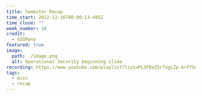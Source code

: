 ```yaml
---
title: Semester Recap
time_start: 2022-12-16T00:00:13.485Z
time_close: ""
week_number: 16
credit:
  - SIGPwny
featured: true
image:
  path: ./image.png
  alt: Operational Security beginning slide
recording: https://www.youtube.com/playlist?list=PL3FEw15rfogLZp-krFfSdQMsdsUZXFGuu
tags:
  - misc
  - recap
---
```

